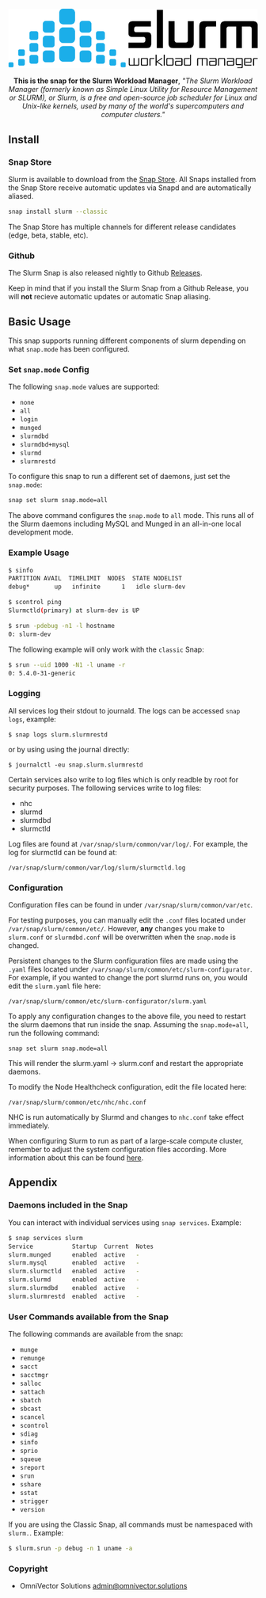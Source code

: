 ![alt text](.github/slurm.png)

<p align="center"><b>This is the snap for the Slurm Workload Manager</b>, <i>"The Slurm Workload Manager (formerly known as Simple Linux Utility for Resource Management or SLURM), or Slurm, is a free and open-source job scheduler for Linux and Unix-like kernels, used by many of the world's supercomputers and computer clusters."</i></p>

## Install

### Snap Store

Slurm is available to download from the [Snap Store](https://snapcraft.io/slurm). All Snaps installed from the Snap Store receive automatic updates via Snapd and are automatically aliased.

```bash
snap install slurm --classic
```

The Snap Store has multiple channels for different release candidates (edge, beta, stable, etc).

### Github

The Slurm Snap is also released nightly to Github [Releases](https://github.com/omnivector-solutions/snap-slurm/releases).

Keep in mind that if you install the Slurm Snap from a Github Release, you will **not** recieve automatic updates or automatic Snap aliasing.

<!-- TODO: Re-add interfaces section when relevant -->
<!-- ### Connect Interfaces
Snap interfaces are used by _strictly confined_ Snaps to communicate with various parts of the system outside the Snap sandbox.

A _strictly confined_ Snap requires these interfaces to be connected but the _Classic_ Snap does not.

```bash
snap connect slurm:network-control
snap connect slurm:system-observe # For NHC health checks
snap connect slurm:hardware-observe # For NHC health checks
``` -->

## Basic Usage

This snap supports running different components of slurm depending on what `snap.mode` has been configured.

### Set `snap.mode` Config
The following `snap.mode` values are supported:
* `none`
* `all`
* `login`
* `munged`
* `slurmdbd`
* `slurmdbd+mysql`
* `slurmd`
* `slurmrestd`

To configure this snap to run a different set of daemons, just set the `snap.mode`:
```bash
snap set slurm snap.mode=all
```
The above command configures the `snap.mode` to `all` mode. This runs all of the Slurm daemons including MySQL and Munged in an all-in-one local development mode.

### Example Usage

```bash
$ sinfo
PARTITION AVAIL  TIMELIMIT  NODES  STATE NODELIST 
debug*       up   infinite      1   idle slurm-dev 
```
```bash
$ scontrol ping
Slurmctld(primary) at slurm-dev is UP
```
```bash
$ srun -pdebug -n1 -l hostname
0: slurm-dev
```

The following example will only work with the `classic` Snap:

```bash
$ srun --uid 1000 -N1 -l uname -r
0: 5.4.0-31-generic
```

### Logging

All services log their stdout to journald. The logs can be accessed `snap logs`, example:

    $ snap logs slurm.slurmrestd

or by using using the journal directly:

    $ journalctl -eu snap.slurm.slurmrestd

Certain services also write to log files which is only readble by root for security purposes. The following services write to log files:

- nhc
- slurmd
- slurmdbd
- slurmctld

Log files are found at `/var/snap/slurm/common/var/log/`. For example, the log for slurmctld can be found at:

    /var/snap/slurm/common/var/log/slurm/slurmctld.log

### Configuration

Configuration files can be found in under `/var/snap/slurm/common/var/etc`.

For testing purposes, you can manually edit the `.conf` files located under `/var/snap/slurm/common/etc/`. However, **any** changes you make to `slurm.conf` or `slurmdbd.conf` will be overwritten when the `snap.mode` is changed.

Persistent changes to the Slurm configuration files are made using the `.yaml` files located under `/var/snap/slurm/common/etc/slurm-configurator`. For example, if you wanted to change the port slurmd runs on, you would edit the `slurm.yaml` file here:

    /var/snap/slurm/common/etc/slurm-configurator/slurm.yaml

To apply any configuration changes to the above file, you need to restart the slurm daemons that run inside the snap. Assuming the `snap.mode=all`, run the following command:

    snap set slurm snap.mode=all

This will render the slurm.yaml -> slurm.conf and restart the appropriate daemons.

To modify the Node Healthcheck configuration, edit the file located here:

    /var/snap/slurm/common/etc/nhc/nhc.conf

NHC is run automatically by Slurmd and changes to `nhc.conf` take effect immediately.

When configuring Slurm to run as part of a large-scale compute cluster, remember to adjust the system configuration files according. More information about this can be found [here](https://slurm.schedmd.com/big_sys.html). 

## Appendix

### Daemons included in the Snap

You can interact with individual services using `snap services`. Example:

```bash
$ snap services slurm
Service           Startup  Current  Notes
slurm.munged      enabled  active   -
slurm.mysql       enabled  active   -
slurm.slurmctld   enabled  active   -
slurm.slurmd      enabled  active   -
slurm.slurmdbd    enabled  active   -
slurm.slurmrestd  enabled  active   -
```

### User Commands available from the Snap

The following commands are available from the snap:

* `munge`
* `remunge`
* `sacct`
* `sacctmgr`
* `salloc`
* `sattach`
* `sbatch`
* `sbcast`
* `scancel`
* `scontrol`
* `sdiag`
* `sinfo`
* `sprio`
* `squeue`
* `sreport`
* `srun`
* `sshare`
* `sstat`
* `strigger`
* `version`

If you are using the Classic Snap, all commands must be namespaced with `slurm.`. Example:

```bash
$ slurm.srun -p debug -n 1 uname -a
```

### Copyright
* OmniVector Solutions <admin@omnivector.solutions>

